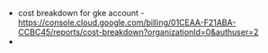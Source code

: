 - cost breakdown for gke account - https://console.cloud.google.com/billing/01CEAA-F21ABA-CCBC45/reports/cost-breakdown?organizationId=0&authuser=2
-